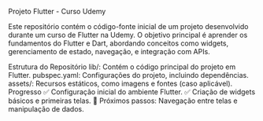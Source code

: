 Projeto Flutter - Curso Udemy

Este repositório contém o código-fonte inicial de um projeto desenvolvido durante um curso de Flutter na Udemy. O objetivo principal é aprender os fundamentos do Flutter e Dart, abordando conceitos como widgets, gerenciamento de estado, navegação, e integração com APIs.

Estrutura do Repositório
lib/: Contém o código principal do projeto em Flutter.
pubspec.yaml: Configurações do projeto, incluindo dependências.
assets/: Recursos estáticos, como imagens e fontes (caso aplicável).
Progresso
✅ Configuração inicial do ambiente Flutter.
✅ Criação de widgets básicos e primeiras telas.
🔄 Próximos passos: Navegação entre telas e manipulação de dados.
